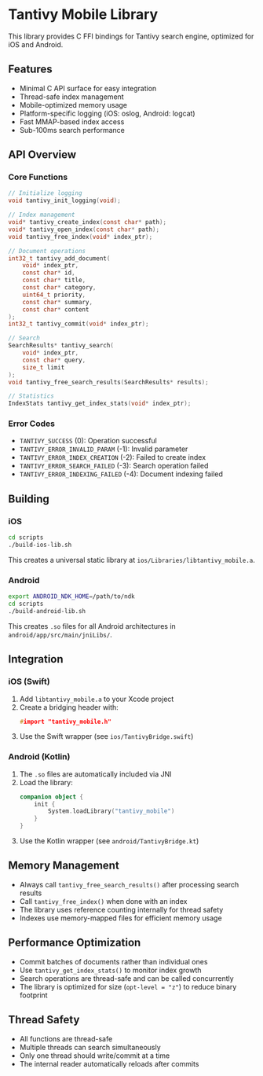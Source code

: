 # Tantivy Mobile Library

This library provides C FFI bindings for Tantivy search engine, optimized for iOS and Android.

## Features

- Minimal C API surface for easy integration
- Thread-safe index management
- Mobile-optimized memory usage
- Platform-specific logging (iOS: oslog, Android: logcat)
- Fast MMAP-based index access
- Sub-100ms search performance

## API Overview

### Core Functions

```c
// Initialize logging
void tantivy_init_logging(void);

// Index management
void* tantivy_create_index(const char* path);
void* tantivy_open_index(const char* path);
void tantivy_free_index(void* index_ptr);

// Document operations
int32_t tantivy_add_document(
    void* index_ptr,
    const char* id,
    const char* title,
    const char* category,
    uint64_t priority,
    const char* summary,
    const char* content
);
int32_t tantivy_commit(void* index_ptr);

// Search
SearchResults* tantivy_search(
    void* index_ptr,
    const char* query,
    size_t limit
);
void tantivy_free_search_results(SearchResults* results);

// Statistics
IndexStats tantivy_get_index_stats(void* index_ptr);
```

### Error Codes

- `TANTIVY_SUCCESS` (0): Operation successful
- `TANTIVY_ERROR_INVALID_PARAM` (-1): Invalid parameter
- `TANTIVY_ERROR_INDEX_CREATION` (-2): Failed to create index
- `TANTIVY_ERROR_SEARCH_FAILED` (-3): Search operation failed
- `TANTIVY_ERROR_INDEXING_FAILED` (-4): Document indexing failed

## Building

### iOS
```bash
cd scripts
./build-ios-lib.sh
```

This creates a universal static library at `ios/Libraries/libtantivy_mobile.a`.

### Android
```bash
export ANDROID_NDK_HOME=/path/to/ndk
cd scripts
./build-android-lib.sh
```

This creates `.so` files for all Android architectures in `android/app/src/main/jniLibs/`.

## Integration

### iOS (Swift)

1. Add `libtantivy_mobile.a` to your Xcode project
2. Create a bridging header with:
   ```c
   #import "tantivy_mobile.h"
   ```
3. Use the Swift wrapper (see `ios/TantivyBridge.swift`)

### Android (Kotlin)

1. The `.so` files are automatically included via JNI
2. Load the library:
   ```kotlin
   companion object {
       init {
           System.loadLibrary("tantivy_mobile")
       }
   }
   ```
3. Use the Kotlin wrapper (see `android/TantivyBridge.kt`)

## Memory Management

- Always call `tantivy_free_search_results()` after processing search results
- Call `tantivy_free_index()` when done with an index
- The library uses reference counting internally for thread safety
- Indexes use memory-mapped files for efficient memory usage

## Performance Optimization

- Commit batches of documents rather than individual ones
- Use `tantivy_get_index_stats()` to monitor index growth
- Search operations are thread-safe and can be called concurrently
- The library is optimized for size (`opt-level = "z"`) to reduce binary footprint

## Thread Safety

- All functions are thread-safe
- Multiple threads can search simultaneously
- Only one thread should write/commit at a time
- The internal reader automatically reloads after commits